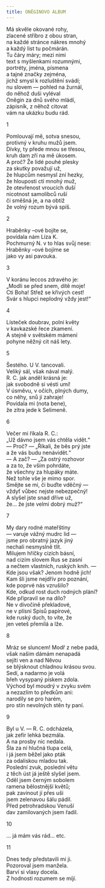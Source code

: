 ```yaml
---
title: ONĚGINOVO ALBUM
---
```


Má skvěle okované rohy,  
zlacené stříbro z obou stran,  
na každé stránce nákres mnohý  
a každý list tu počmárán.  
Tu čáry máry; mezi nimi  
text s myšlenkami rozumnými,  
portréty, jména, písmena  
a tajné značky zejména,  
jichž smysl k rozluštění svádí;  
nu slovem — pohled na žurnál,  
do něhož duši vyléval  
Oněgin za dnů svého mládí,  
zápisník, z něhož citovat  
vám na ukázku budu rád.

1

Pomlouvají mě, sotva snesou,  
protivný v kruhu mužů jsem.  
Dívky, ty přede mnou se třesou,  
kruh dam zří na mě úkosem.  
A proč? Že lidé pouhé plesky  
za skutky považují už,  
že hlupcům nesmysl zní hezky,  
že hlouposti ctí mnohý muž,  
že otevřenost vroucích duší  
nicotnost samolibců ruší  
či směšná je, a na obtíž  
že volný rozum bývá spíš.

2

Hraběnky –ové bojíte se,  
povídala nám Líza K.  
Pochmurný N. v to hlas svůj nese:  
Hraběnky –ové bojíme se  
jako vy asi pavouka.

3

V koránu leccos zdravého je:  
„Modli se před snem, dítě moje!  
Cti Boha! Střež se křivých cest!  
Svár s hlupci neplodný vždy jest!“

4

Lísteček doubrav, polní květy  
v kavkazské řece zkamení.  
A stejně v světském mámení  
pohyne něžný cit náš lety.

5

Šestého. U V. tancovali.  
Veliký sál, však nával malý.  
R. C. jak anděl krásná je:  
jak svobodně si vésti umí!  
V úsměvu, v očích, plných dumy,  
co něhy, snů jí zahraje!  
Povídala mi (nota bene),  
že zítra jede k Selimeně.

6

Večer mi říkala R. C.:  
„Už dávno jsem vás chtěla vidět.“  
— Proč? — „Říkali, že běs prý jste  
a že vás budu nenávidět.“  
— A zač? — „Za ostrý rozhovor  
a za to, že vším pohrdáte,  
že všechny za hlupáky máte.  
Než tohle vše je mimo spor.  
Smějte se mi, či buďte vděčný —  
vždyť vůbec nejste nebezpečný!  
A slyšel jste snad dříve už,  
že… že jste velmi dobrý muž?“

7

My dary rodné mateřštiny  
— varuje vážný mudrc lid —  
jsme pro obratný jazyk jiný  
nechali nesmyslně tlít.  
Milujem hříčky cizích básní,  
nad cizím slovem Rus se zasní  
a nečtem vlastních, ruských knih. —  
Kde jsou však? Jenom hodně jich!  
Kam šli jsme nejdřív pro poznání,  
kde poprvé nás vzrušilo?  
Kde, odkud rost duch rodných plání?  
Kde připravil se na dílo?  
Ne v divočině překladové,  
ne v plísni Spisů papírové,  
kde ruský duch, to víte, že  
jen veteš přemílá a lže.

8

Mráz se sluncem! Modř z nebe padá,  
však našim dámám nenapadá  
sejíti ven a nad Něvou  
se blýsknout chladnou krásou svou.  
Sedí, a nadarmo je volá  
břeh vysypaný pískem zdola.  
Východ byl moudrý v zvyku svém  
a nezazlím to předkům ani:  
narodily se pro harém,  
pro stín nevolných stěn ty paní.

9

Byl u V. — R. C. odcházela,  
jak zefír lehká bezmála.  
A na prosby nic nedala.  
Šla za ní hlučná tlupa celá,  
i já jsem běžel jako pták  
za odaliskou mladou tak.  
Poslední zvuk, poslední větu  
z těch úst já ještě slyšel jsem.  
Oděl jsem černým sobolem  
ramena bělostnější květů;  
pak zavinout jí přes uši  
jsem zelenavou šálu pádil.  
Před petrohradskou Venuší  
dav zamilovaných jsem řadil.

10

… já mám vás rád… etc.

11

Dnes tedy představili mi ji.  
Pozoroval jsem manžela.  
Barví si vlasy docela.  
Z hodnosti rozumem se míjí.
